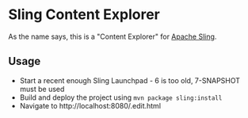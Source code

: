 Sling Content Explorer
======================

As the name says, this is a "Content Explorer" for [Apache Sling][1].

Usage
---

- Start a recent enough Sling Launchpad - 6 is too old, 7-SNAPSHOT must be used
- Build and deploy the project using `mvn package sling:install`
- Navigate to http://localhost:8080/.edit.html

[1]: http://sling.apache.org/ "Apache Sling"
